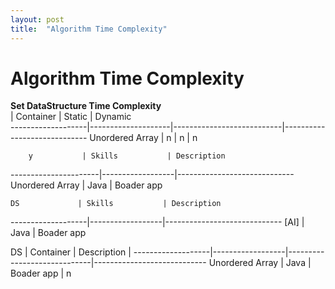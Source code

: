 ```yaml
---
layout: post
title:  "Algorithm Time Complexity"
---
```


# Algorithm Time Complexity 

**Set DataStructure Time Complexity** <br/>
                   | Container          | Static                    | Dynamic                                             
-------------------|--------------------|---------------------------|-----------------------------
Unordered Array    | n                  | n                         | n
  

        y           | Skills           | Description
----------------------|------------------|-----------------------------
Unordered Array | Java             | Boader app


    DS             | Skills           | Description
-------------------|------------------|-----------------------------
[AI]  | Java             | Boader app


DS                 | Container          | Description              |
-------------------|------------------|-----------------------------|----------------------------
Unordered Array  | Java             | Boader app | n
